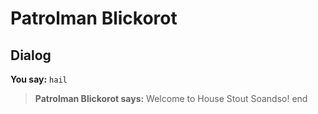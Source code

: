 # Patrolman Blickorot


## Dialog

**You say:** `hail`



>**Patrolman Blickorot says:** Welcome to House Stout Soandso!
end
